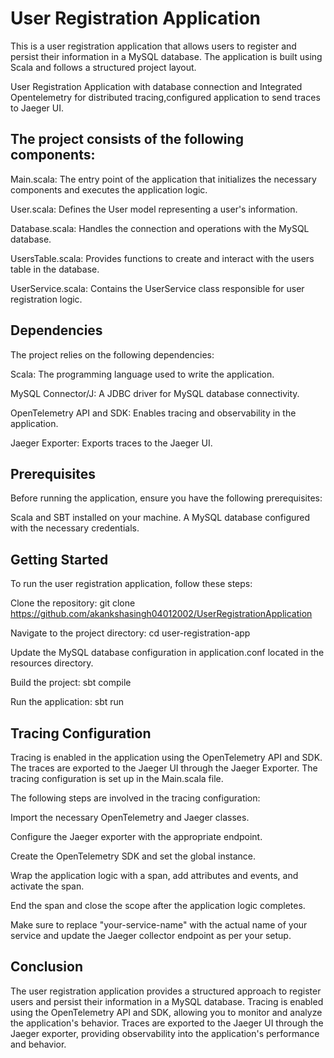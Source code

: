 # User Registration Application

This is a user registration application that allows users to register and persist their information in a MySQL database. The application is built using Scala and follows a structured project layout.

User Registration Application with database connection and Integrated Opentelemetry for distributed tracing,configured application to send traces to Jaeger UI.

## The project consists of the following components:

Main.scala: The entry point of the application that initializes the necessary components and executes the application logic.

User.scala: Defines the User model representing a user's information.

Database.scala: Handles the connection and operations with the MySQL database.

UsersTable.scala: Provides functions to create and interact with the users table in the database.

UserService.scala: Contains the UserService class responsible for user registration logic.

## Dependencies
The project relies on the following dependencies:

Scala: The programming language used to write the application.

MySQL Connector/J: A JDBC driver for MySQL database connectivity.

OpenTelemetry API and SDK: Enables tracing and observability in the application.

Jaeger Exporter: Exports traces to the Jaeger UI.

## Prerequisites

Before running the application, ensure you have the following prerequisites:

Scala and SBT installed on your machine.
A MySQL database configured with the necessary credentials.

## Getting Started

To run the user registration application, follow these steps:

Clone the repository: git clone https://github.com/akankshasingh04012002/UserRegistrationApplication

Navigate to the project directory: cd user-registration-app

Update the MySQL database configuration in application.conf located in the resources directory.

Build the project: sbt compile

Run the application: sbt run

## Tracing Configuration

Tracing is enabled in the application using the OpenTelemetry API and SDK. The traces are exported to the Jaeger UI through the Jaeger Exporter. The tracing configuration is set up in the Main.scala file.

The following steps are involved in the tracing configuration:

Import the necessary OpenTelemetry and Jaeger classes.

Configure the Jaeger exporter with the appropriate endpoint.

Create the OpenTelemetry SDK and set the global instance.

Wrap the application logic with a span, add attributes and events, and activate the span.

End the span and close the scope after the application logic completes.

Make sure to replace "your-service-name" with the actual name of your service and update the Jaeger collector endpoint as per your setup.

## Conclusion

The user registration application provides a structured approach to register users and persist their information in a MySQL database. Tracing is enabled using the OpenTelemetry API and SDK, allowing you to monitor and analyze the application's behavior. Traces are exported to the Jaeger UI through the Jaeger exporter, providing observability into the application's performance and behavior.





